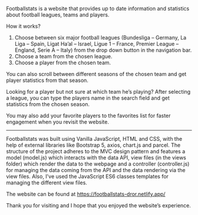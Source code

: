 Footballstats is a website that provides up to date information and statistics about football leagues, teams and players. 

How it works? 

1.	Choose between six major football leagues (Bundesliga – Germany, La Liga – Spain, Ligat Ha’al – Israel, Ligue 1 – France, 
Premier League – England, Serie A – Italy) from the drop down button in the navigation bar.
2.	Choose a team from the chosen league.
3.	Choose a player from the chosen team.

You can also scroll between different seasons of the chosen team and get player statistics from that season. 

Looking for a player but not sure at which team he’s playing? After selecting a league, you can type the players name in the 
search field and get statistics from the chosen season. 

You may also add your favorite players to the favorites list for faster engagement when you revisit the website. 

---------------------------------------------------------------------------------------------------------------------------------------------------------------------

Footballstats was built using Vanilla JavaScript, HTML and CSS, with the help of external libraries like Bootstrap 5, axios, chart.js and parcel. 
The structure of the project adheres to the MVC design pattern and features a model (model.js) which interacts with the data API, view files (in the views folder) 
which render the data to the webpage and a controller (controller.js) for managing the data coming from the API and the data rendering via the view files. 
Also, I've used the JavaScript ES6 classes templates for managing the different view files. 

The website can be found at https://footballstats-dror.netlify.app/

Thank you for visiting and I hope that you enjoyed the website’s experience.
